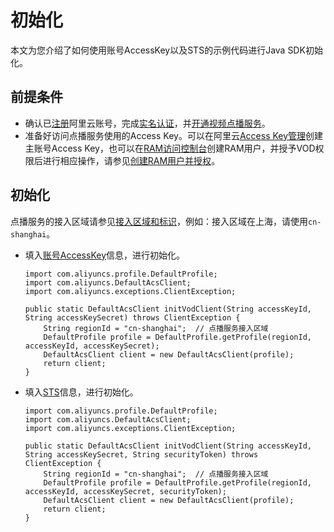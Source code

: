 # 初始化

本文为您介绍了如何使用账号AccessKey以及STS的示例代码进行Java SDK初始化。

## 前提条件

-   确认已[注册](https://account.aliyun.com/register/register.htm?spm=a2c4g.11186623.2.13.2a123bd95a5EuV&oauth_callback=https%3A%2F%2Fvod.console.aliyun.com%2F&lang=zh)阿里云账号，完成[实名认证](https://help.aliyun.com/knowledge_list/37170.html?spm=a2c4g.11186623.2.14.2a123bd95a5EuV)，并[开通视频点播服务](/cn.zh-CN/快速入门/开始使用视频点播.md)。
-   准备好访问点播服务使用的Access Key。可以在阿里云[Access Key管理](https://usercenter.console.aliyun.com/#/manage/ak)创建主账号Access Key，也可以在[RAM访问控制台](https://ram.console.aliyun.com/?spm=a2c4g.11186623.2.17.2a123bd95a5EuV#/user/list)创建RAM用户，并授予VOD权限后进行相应操作，请参见[创建RAM用户并授权](/cn.zh-CN/开发指南/账号和授权/创建RAM用户并授权.md)。

## 初始化

点播服务的接入区域请参见[接入区域和标识](/cn.zh-CN/开发指南/点播中心和访问域名.md)，例如：接入区域在上海，请使用`cn-shanghai`。

-   填入[账号AccessKey](/cn.zh-CN/开发指南/账号和授权/创建RAM用户并授权.md)信息，进行初始化。

    ```
    import com.aliyuncs.profile.DefaultProfile;
    import com.aliyuncs.DefaultAcsClient;
    import com.aliyuncs.exceptions.ClientException;
    
    public static DefaultAcsClient initVodClient(String accessKeyId, String accessKeySecret) throws ClientException {
        String regionId = "cn-shanghai";  // 点播服务接入区域
        DefaultProfile profile = DefaultProfile.getProfile(regionId, accessKeyId, accessKeySecret);
        DefaultAcsClient client = new DefaultAcsClient(profile);
        return client;
    }
    ```

-   填入[STS](/cn.zh-CN/开发指南/账号和授权/创建角色并进行STS临时授权.md)信息，进行初始化。

    ```
    import com.aliyuncs.profile.DefaultProfile;
    import com.aliyuncs.DefaultAcsClient;
    import com.aliyuncs.exceptions.ClientException;
    
    public static DefaultAcsClient initVodClient(String accessKeyId, String accessKeySecret, String securityToken) throws ClientException {
        String regionId = "cn-shanghai";  // 点播服务接入区域
        DefaultProfile profile = DefaultProfile.getProfile(regionId, accessKeyId, accessKeySecret, securityToken);
        DefaultAcsClient client = new DefaultAcsClient(profile);
        return client;
    }
    ```


